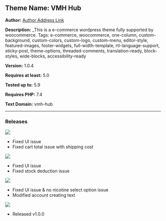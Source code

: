 ## Theme Name: VMH Hub

**Author:** [Author Address Link](https://www.linkedin.com/in/arifur-rahman-arif-51222a1b8/)

**Description:** \_This is a e-commerce wordpress theme fully supported by woocommerce.
Tags: e-commerce, woocommerce, one-column, custom-background, custom-colors, custom-logo, custom-menu, editor-style, featured-images, footer-widgets, full-width-template, rtl-language-support, sticky-post, theme-options, threaded-comments, translation-ready, block-styles, wide-blocks, accessibility-ready

**Version:** 1.0.4

**Requires at least:** 5.0

**Tested up to:** 5.9

**Requires PHP:** 7.4

**Text Domain:** vmh-hub

---

### **Releases**

![](https://img.shields.io/static/v1?label=Release&message=1.0.4&color=nrightgreen)

-   Fixed UI issue
-   Fixed cart total issue with shipping cost

![](https://img.shields.io/static/v1?label=Release&message=1.0.2&color=nrightgreen)

-   Fixed UI issue
-   Fixed stock deduction issue

![](https://img.shields.io/static/v1?label=Release&message=1.0.1&color=nrightgreen)

-   Fixed UI issue & no nicotine select option issue
-   Modified account creating text

![](https://img.shields.io/static/v1?label=Release&message=1.0.0&color=nrightgreen)

-   Released v1.0.0
